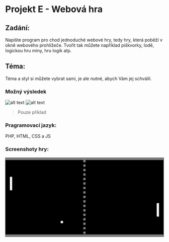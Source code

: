 # Projekt E - Webová hra

## Zadání:
Napište program pro chod jednoduché webové hry, tedy hry, která poběží v okně webového prohlížeče.
Tvořit tak můžete například piškvorky, lodě, logickou hru miny, hru logik atp.
## Téma:
Téma a styl si můžete vybrat sami, je ale nutné, abych Vám jej schválil.
### Možný výsledek
![alt text](https://i.imgur.com/AOH7w4f.png)
![alt text](https://www.funstockretro.co.uk/news/wp-content/uploads/2017/07/Pong-653x400.png)
> Pouze příklad
### Pragramovací jazyk:
PHP, HTML, CSS a JS

### Screenshoty hry:
![Pong.png](Pong.png)
